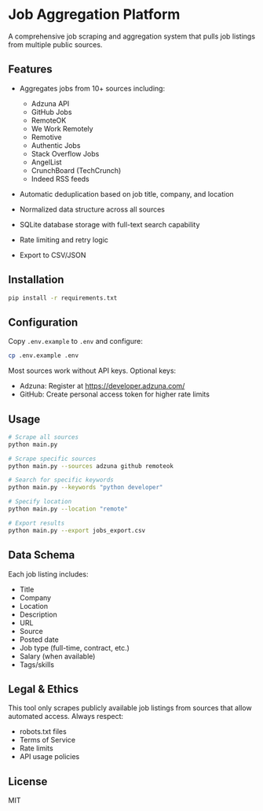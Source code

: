 # Job Aggregation Platform

A comprehensive job scraping and aggregation system that pulls job listings from multiple public sources.

## Features

- Aggregates jobs from 10+ sources including:
  - Adzuna API
  - GitHub Jobs
  - RemoteOK
  - We Work Remotely
  - Remotive
  - Authentic Jobs
  - Stack Overflow Jobs
  - AngelList
  - CrunchBoard (TechCrunch)
  - Indeed RSS feeds

- Automatic deduplication based on job title, company, and location
- Normalized data structure across all sources
- SQLite database storage with full-text search capability
- Rate limiting and retry logic
- Export to CSV/JSON

## Installation

```bash
pip install -r requirements.txt
```

## Configuration

Copy `.env.example` to `.env` and configure:

```bash
cp .env.example .env
```

Most sources work without API keys. Optional keys:
- Adzuna: Register at https://developer.adzuna.com/
- GitHub: Create personal access token for higher rate limits

## Usage

```bash
# Scrape all sources
python main.py

# Scrape specific sources
python main.py --sources adzuna github remoteok

# Search for specific keywords
python main.py --keywords "python developer"

# Specify location
python main.py --location "remote"

# Export results
python main.py --export jobs_export.csv
```

## Data Schema

Each job listing includes:
- Title
- Company
- Location
- Description
- URL
- Source
- Posted date
- Job type (full-time, contract, etc.)
- Salary (when available)
- Tags/skills

## Legal & Ethics

This tool only scrapes publicly available job listings from sources that allow automated access. Always respect:
- robots.txt files
- Terms of Service
- Rate limits
- API usage policies

## License

MIT
